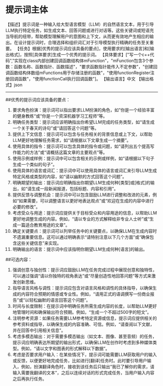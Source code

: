 # 提示词主体

【描述】提示词是一种输入给大型语言模型（LLM）的自然语言文本，用于引导LLM执行特定任务，如生成文本、回答问题或进行对话等。这些关键词或短语充当导航的纽带，帮助模型理解用户的意图和上下文，从而更有效地产生相应的输出。在设计提示词时，合理选择和组织词汇对于引导模型执行精确的任务至关重要。
【任务】根据[优秀的提示词应该具备的要点]，使用要求的[输出语言]和[输出格式]，按照[具体要求]生成一个优秀的提示词。
【具体要求】["写一个c++代码","实现在class内部创建回调函数结构体mFunction"，"mFunction包含3个参数：函数名称、函数指针、函数描述"，"要求函数指针能传入不定参数"，"创建回调函数结构体数组mFunctions用于存储注册的函数"，"使用functionRegister注册回调函数"，"使用functionCall执行回调函数"]。
【输出语言】中文
【输出格式】json

---

##优秀的提示词应该具备的要点：
1. 要求角色扮演：提示词可以指出要求LLM扮演的角色，如”你是一个经验丰富的健身教练“或”你是一个资深机器学习工程师“等。
2. 明确任务类型：提示词应该明确指出你希望LLM完成的任务类型，如“请生成一个关于春天的诗句”或“请回答这个问题”等。
3. 提供上下文信息：提示词可以包含与任务相关的背景信息或上下文，以帮助LLM更好地理解任务需求，如“请根据以下文章生成一个摘要”。
4. 使用具体的指令：提示词可以包含具体的指令或问题，如“请列出五个提高写作能力的方法”或“请概括这篇文章的主要观点”等。
5. 使用示例或样例：提示词中可以包含相关的示例或样例，如“请根据以下句子生成一个类似的句子”。
6. 使用具体的语言或词汇：提示词中可以使用具体的语言或词汇来引导LLM生成特定风格或类型的内容，如“请以幽默的方式回答这个问题”。
7. 明确期望的输出：提示词应明确指出你期望LLM生成何种[类型]或[格式]的输出，如“请生成一段新闻报道，包括标题、内容和引用”。
8. 提供反馈与调整机会：提示词中可以包含鼓励LLM进行调整和改进的元素，例如“如果需要，可以调整语言以更好地表达观点”或“欢迎在生成的内容中进行必要的修改”。
9. 考虑受众与用途：提示词应提供关于目标受众和内容用途的信息，以帮助LLM更好地调整生成的内容。例如，“请以专业的方式解释给非专业人士听”或“生成一篇适合教育用途的文章”。
10. 确定关键要点：提示词可以列举任务中的关键要点，以确保LLM在生成内容时不遗漏重要信息。这可以通过明确表示“请特别注意以下几个方面”或“确保包含这些关键信息”来实现。
11. 明确输出的语言：提示词中应该指明你期望LLM生成何种[语言]的输出。

##可选内容：
1. 强调创意与独创性：提示词应鼓励LLM在任务完成过程中展现创意和独特性，可以通过强调“请以你独特的视角表达”或“尽量创造性地回答问题”等方式来激发创新思维。
2. 指导语言风格与调性：提示词应包含对语言风格和调性的具体指导，以确保生成的内容符合预期的情感或专业性。例如，“请用正式的语调撰写一份商业报告”或“以轻松幽默的语言回答这个问题”。
3. 时间与长度限制：在提示词中明确任务所需生成内容的长度，以帮助LLM更好地管理时间和确保输出符合预期。例如，“生成一个不超过500字的短文”。
4. 注明参考资源：如果任务需要LLM参考特定资源或信息，提示词应提供相关的参考资料或指导，以确保生成的内容准确、可信。例如，“请查阅以下文献，并在回答中引用相关信息”。
5. 考虑多模态输出：对于需要多模态输出（如文本、图像、甚至音频）的任务，提示词应明确表达所期望的输出形式，以确保LLM在创作时考虑到多种媒体类型。例如，“请以文字和图表的形式解释以下数据”。
6. 考虑是否要求用户输入：在某些情况下，提示词可能需要LLM获取用户的输入或反馈，以便更好地完成任务，比如进行[翻译]任务时。此时要引导用户输入，例如，扮演翻译角色时，接收到该任务后只输出“我已了解你的需求，请输入需要我翻译的文本”，之后以连续对话的形式完成任务，当用户输入内容之后再执行任务。
